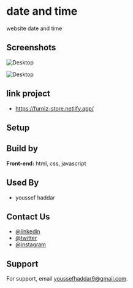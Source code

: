 
# date and time
website date and time
## Screenshots

![Desktop](https://www10.0zz0.com/2023/03/19/14/918920088.png)

![Desktop](https://www6.0zz0.com/2023/03/19/14/371515669.png)



## link project

- https://furniz-store.netlify.app/
## Setup

## Build by

**Front-end:** html, css, javascript


## Used By
- youssef haddar

## Contact Us

- [@linkedin](https://www.linkedin.com/in/youssef-haddar-b27766220/)
- [@twitter](https://twitter.com/y_haddar)
- [@instagram](https://www.instagram.com/_yussef_h1/)




## Support

For support, email youssefhaddar9@gmail.com.

